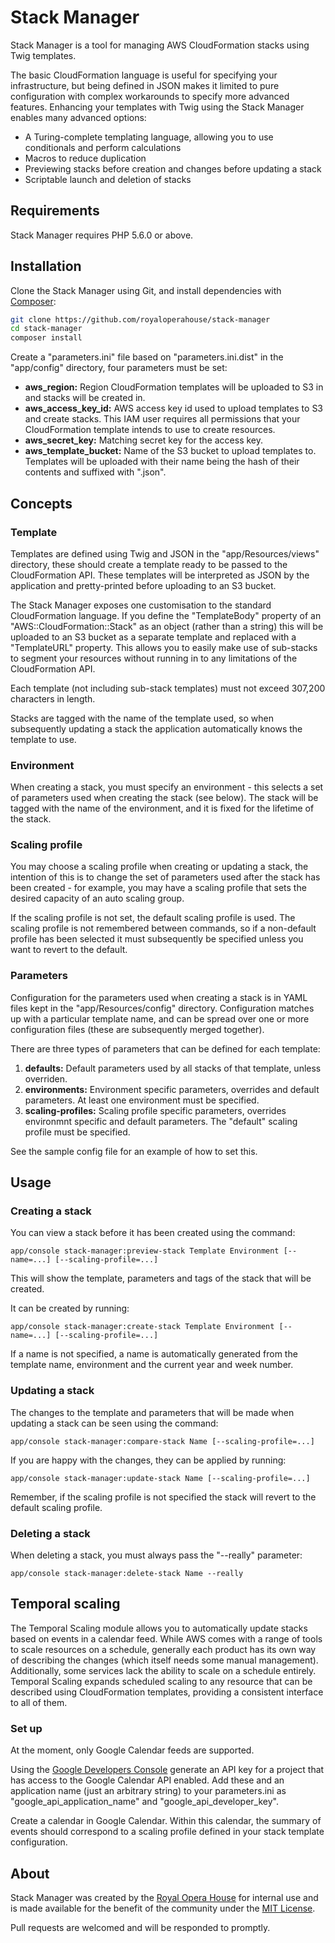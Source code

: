 # Stack Manager

Stack Manager is a tool for managing AWS CloudFormation stacks using Twig templates.

The basic CloudFormation language is useful for specifying your infrastructure, but being defined in JSON makes it limited to pure configuration with complex workarounds to specify more advanced features.  Enhancing your templates with Twig using the Stack Manager enables many advanced options:

- A Turing-complete templating language, allowing you to use conditionals and perform calculations
- Macros to reduce duplication
- Previewing stacks before creation and changes before updating a stack
- Scriptable launch and deletion of stacks

## Requirements

Stack Manager requires PHP 5.6.0 or above.

## Installation

Clone the Stack Manager using Git, and install dependencies with [Composer](https://getcomposer.org/):

```bash
git clone https://github.com/royaloperahouse/stack-manager
cd stack-manager
composer install
```

Create a "parameters.ini" file based on "parameters.ini.dist" in the "app/config" directory, four parameters must be set:

- **aws_region:** Region CloudFormation templates will be uploaded to S3 in and stacks will be created in.
- **aws_access_key_id:** AWS access key id used to upload templates to S3 and create stacks.  This IAM user requires all permissions that your CloudFormation template intends to use to create resources.
- **aws_secret_key:** Matching secret key for the access key.
- **aws_template_bucket:** Name of the S3 bucket to upload templates to.  Templates will be uploaded with their name being the hash of their contents and suffixed with ".json".

## Concepts

### Template

Templates are defined using Twig and JSON in the "app/Resources/views" directory, these should create a template ready to be passed to the CloudFormation API.  These templates will be interpreted as JSON by the application and pretty-printed before uploading to an S3 bucket.

The Stack Manager exposes one customisation to the standard CloudFormation language.  If you define the "TemplateBody" property of an "AWS::CloudFormation::Stack" as an object (rather than a string) this will be uploaded to an S3 bucket as a separate template and replaced with a "TemplateURL" property.  This allows you to easily make use of sub-stacks to segment your resources without running in to any limitations of the CloudFormation API.

Each template (not including sub-stack templates) must not exceed 307,200 characters in length.

Stacks are tagged with the name of the template used, so when subsequently updating a stack the application automatically knows the template to use.

### Environment

When creating a stack, you must specify an environment - this selects a set of parameters used when creating the stack (see below).  The stack will be tagged with the name of the environment, and it is fixed for the lifetime of the stack.

### Scaling profile

You may choose a scaling profile when creating or updating a stack, the intention of this is to change the set of parameters used after the stack has been created - for example, you may have a scaling profile that sets the desired capacity of an auto scaling group.

If the scaling profile is not set, the default scaling profile is used.  The scaling profile is not remembered between commands, so if a non-default profile has been selected it must subsequently be specified unless you want to revert to the default.

### Parameters

Configuration for the parameters used when creating a stack is in YAML files kept in the "app/Resources/config" directory.  Configuration matches up with a particular template name, and can be spread over one or more configuration files (these are subsequently merged together).

There are three types of parameters that can be defined for each template:

1. **defaults:** Default parameters used by all stacks of that template, unless overriden.
2. **environments:** Environment specific parameters, overrides and default parameters.  At least one environment must be specified.
3. **scaling-profiles:** Scaling profile specific parameters, overrides environmnt specific and default parameters.  The "default" scaling profile must be specified.

See the sample config file for an example of how to set this.

## Usage

### Creating a stack

You can view a stack before it has been created using the command:

    app/console stack-manager:preview-stack Template Environment [--name=...] [--scaling-profile=...]

This will show the template, parameters and tags of the stack that will be created.

It can be created by running:

    app/console stack-manager:create-stack Template Environment [--name=...] [--scaling-profile=...]

If a name is not specified, a name is automatically generated from the template name, environment and the current year and week number.

### Updating a stack

The changes to the template and parameters that will be made when updating a stack can be seen using the command:

    app/console stack-manager:compare-stack Name [--scaling-profile=...]

If you are happy with the changes, they can be applied by running:

    app/console stack-manager:update-stack Name [--scaling-profile=...]

Remember, if the scaling profile is not specified the stack will revert to the default scaling profile.

### Deleting a stack

When deleting a stack, you must always pass the "--really" parameter:

    app/console stack-manager:delete-stack Name --really

## Temporal scaling

The Temporal Scaling module allows you to automatically update stacks based on events in a calendar feed.  While AWS comes with a range of tools to scale resources on a schedule, generally each product has its own way of describing the changes (which itself needs some manual management).  Additionally, some services lack the ability to scale on a schedule entirely.  Temporal Scaling expands scheduled scaling to any resource that can be described using CloudFormation templates, providing a consistent interface to all of them.

### Set up

At the moment, only Google Calendar feeds are supported.

Using the [Google Developers Console](https://console.developers.google.com/project) generate an API key for a project that has access to the Google Calendar API enabled.  Add these and an application name (just an arbitrary string) to your parameters.ini as "google_api_application_name" and "google_api_developer_key".

Create a calendar in Google Calendar.  Within this calendar, the summary of events should correspond to a scaling profile defined in your stack template configuration.

## About

Stack Manager was created by the [Royal Opera House](http://www.roh.org.uk/) for internal use and is made available for the benefit of the community under the [MIT License](LICENSE).

Pull requests are welcomed and will be responded to promptly.
